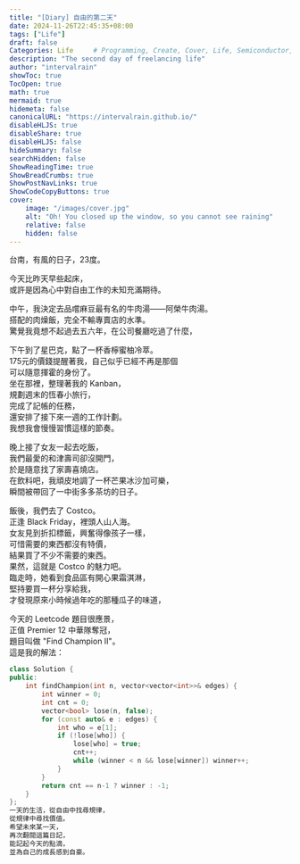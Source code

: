 ```yaml
---
title: "[Diary] 自由的第二天"
date: 2024-11-26T22:45:35+08:00
tags: ["Life"]
draft: false
Categories: Life     # Programming, Create, Cover, Life, Semiconductor, Leetcode, Logic Design, Daily, OS, CS50, CA
description: "The second day of freelancing life"
author: "intervalrain"
showToc: true
TocOpen: true
math: true
mermaid: true
hidemeta: false
canonicalURL: "https://intervalrain.github.io/"
disableHLJS: true
disableShare: true
disableHLJS: false
hideSummary: false
searchHidden: false
ShowReadingTime: true
ShowBreadCrumbs: true
ShowPostNavLinks: true
ShowCodeCopyButtons: true
cover:
    image: "/images/cover.jpg"
    alt: "Oh! You closed up the window, so you cannot see raining"
    relative: false
    hidden: false
---
```


台南，有風的日子，23度。

今天比昨天早些起床，  
或許是因為心中對自由工作的未知充滿期待。  

中午，我決定去品嚐麻豆最有名的牛肉湯——阿榮牛肉湯。  
搭配的肉燥飯，完全不輸專賣店的水準。  
驚覺我竟想不起過去五六年，在公司餐廳吃過了什麼，

下午到了星巴克，點了一杯香檸蜜柚冷萃。  
175元的價錢提醒著我，自己似乎已經不再是那個  
可以隨意揮霍的身份了。  
坐在那裡，整理著我的 Kanban，  
規劃週末的恆春小旅行，  
完成了記帳的任務，  
還安排了接下來一週的工作計劃。  
我想我會慢慢習慣這樣的節奏。

晚上接了女友一起去吃飯，  
我們最愛的和津壽司卻沒開門，  
於是隨意找了家壽喜燒店。  
在飲料吧，我頑皮地調了一杯芒果冰沙加可樂，  
瞬間被帶回了一中街多多茶坊的日子。

飯後，我們去了 Costco。  
正逢 Black Friday，裡頭人山人海。  
女友見到折扣標籤，興奮得像孩子一樣，  
可惜需要的東西都沒有特價，  
結果買了不少不需要的東西。  
果然，這就是 Costco 的魅力吧。  
臨走時，她看到食品區有開心果霜淇淋，  
堅持要買一杯分享給我，  
才發現原來小時候過年吃的那種瓜子的味道，  

今天的 Leetcode 題目很應景，  
正值 Premier 12 中華隊奪冠，  
題目叫做 "Find Champion II"。  
這是我的解法：

```cpp
class Solution {
public:
    int findChampion(int n, vector<vector<int>>& edges) {
        int winner = 0;
        int cnt = 0;
        vector<bool> lose(n, false);
        for (const auto& e : edges) {
            int who = e[1];
            if (!lose[who]) {
                lose[who] = true;
                cnt++;
                while (winner < n && lose[winner]) winner++;
            }
        }
        return cnt == n-1 ? winner : -1;
    }
};
一天的生活，從自由中找尋規律，
從規律中尋找價值。
希望未來某一天，
再次翻閱這篇日記，
能記起今天的點滴，
並為自己的成長感到自豪。